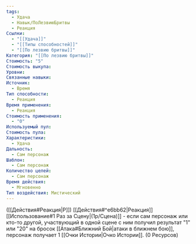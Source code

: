 ```yaml
---
tags:
  - Удача
  - Навык/ПоЛезвиюБритвы
  - Реакция
Ссылки:
  - "[[Удача]]"
  - "[[Типы способностей]]"
  - "[[По лезвию бритвы]]"
Категория: "[[По лезвию бритвы]]"
Стоимость: "5"
Стоимость выкупа: 
Уровни: 
Связанные навыки: 
Источник:
  - Время
Тип способности:
  - Реакция
Время применения:
  - Реакция
Стоимость применения:
  - "0"
Используемый пул: 
Стоимость пула: 
Характеристики:
  - Удача
Дальность:
  - Сам персонаж
Шаблон:
  - Сам персонаж
Количество целей:
  - Сам персонаж
Время действия:
  - Мгновенно
Тип воздействия: Мистический
---
```

([[Действия#Реакция|Р]]) [[Действия#^e6bb62|Реакция]] [[Использование#1 Раз за Сцену|(1р/Сцена)]] - если сам персонаж или кто-то другой, участвующий в одной сцене с ним получил результат "1" или "20" на бросок [[Атака#Ближний Бой|атаки в ближнем бою]], персонаж получает 1 [[Очки Истории|Очко Истории]]. 
(0 Ресурсов) 
